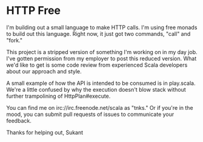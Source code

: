 HTTP Free
=========

I'm building out a small language to make HTTP calls.  I'm using free monads to
build out this language.  Right now, it just got two commands, "call" and
"fork."

This project is a stripped version of something I'm working on in my day job.
I've gotten permission from my employer to post this reduced version.  What
we'd like to get is some code review from experienced Scala developers about
our approach and style.

A small example of how the API is intended to be consumed is in play.scala.
We're a little confused by why the execution doesn't blow stack without further
trampolining of HttpPlan#execute.

You can find me on irc://irc.freenode.net/scala as "tnks."  Or if you're in the
mood, you can submit pull requests of issues to communicate your feedback.

Thanks for helping out,
Sukant
